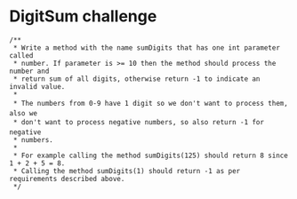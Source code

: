 # DigitSum challenge

	/**
	 * Write a method with the name sumDigits that has one int parameter called
	 * number. If parameter is >= 10 then the method should process the number and
	 * return sum of all digits, otherwise return -1 to indicate an invalid value.
	 * 
	 * The numbers from 0-9 have 1 digit so we don't want to process them, also we
	 * don't want to process negative numbers, so also return -1 for negative
	 * numbers.
	 * 
	 * For example calling the method sumDigits(125) should return 8 since 1 + 2 + 5 = 8.
	 * Calling the method sumDigits(1) should return -1 as per requirements described above.
	 */
